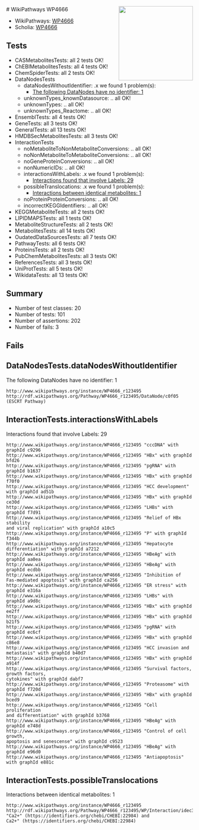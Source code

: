 <img style="float: right; width: 200px" src="https://upload.wikimedia.org/wikipedia/commons/thumb/8/83/Wplogo_with_text_500.png/640px-Wplogo_with_text_500.png" />
# WikiPathways WP4666

* WikiPathways: [WP4666](https://new.wikipathways.org/pathways/WP4666)
* Scholia: [WP4666](https://scholia.toolforge.org/wikipathways/WP4666)
## Tests
* CASMetabolitesTests: all 2 tests OK!
* ChEBIMetabolitesTests: all 4 tests OK!
* ChemSpiderTests: all 2 tests OK!
* DataNodesTests
    * dataNodesWithoutIdentifier: .x we found 1 problem(s):
        * [The following DataNodes have no identifier: 1](#d2d32fa0)
    * unknownTypes_knownDatasource: .. all OK!
    * unknownTypes: .. all OK!
    * unknownTypes_Reactome: .. all OK!
* EnsemblTests: all 4 tests OK!
* GeneTests: all 3 tests OK!
* GeneralTests: all 13 tests OK!
* HMDBSecMetabolitesTests: all 3 tests OK!
* InteractionTests
    * noMetaboliteToNonMetaboliteConversions: .. all OK!
    * noNonMetaboliteToMetaboliteConversions: .. all OK!
    * noGeneProteinConversions: .. all OK!
    * nonNumericIDs: .. all OK!
    * interactionsWithLabels: .x we found 1 problem(s):
        * [Interactions found that involve Labels: 29](#fe97a8e0)
    * possibleTranslocations: .x we found 1 problem(s):
        * [Interactions between identical metabolites: 1](#d59038c4)
    * noProteinProteinConversions: .. all OK!
    * incorrectKEGGIdentifiers: .. all OK!
* KEGGMetaboliteTests: all 2 tests OK!
* LIPIDMAPSTests: all 1 tests OK!
* MetaboliteStructureTests: all 2 tests OK!
* MetabolitesTests: all 14 tests OK!
* OudatedDataSourcesTests: all 7 tests OK!
* PathwayTests: all 6 tests OK!
* ProteinsTests: all 2 tests OK!
* PubChemMetabolitesTests: all 3 tests OK!
* ReferencesTests: all 3 tests OK!
* UniProtTests: all 5 tests OK!
* WikidataTests: all 13 tests OK!


## Summary

* Number of test classes: 20
* Number of tests: 101
* Number of assertions: 202
* Number of fails: 3

## Fails

<a name="d2d32fa0" />

## DataNodesTests.dataNodesWithoutIdentifier

The following DataNodes have no identifier: 1
```
http://www.wikipathways.org/instance/WP4666_r123495 http://rdf.wikipathways.org/Pathway/WP4666_r123495/DataNode/c0f05 (ESCRT Pathway)
```

<a name="fe97a8e0" />

## InteractionTests.interactionsWithLabels

Interactions found that involve Labels: 29
```
http://www.wikipathways.org/instance/WP4666_r123495 "cccDNA" with graphId c9296
http://www.wikipathways.org/instance/WP4666_r123495 "HBx" with graphId bfd26
http://www.wikipathways.org/instance/WP4666_r123495 "pgRNA" with graphId b1637
http://www.wikipathways.org/instance/WP4666_r123495 "HBx" with graphId f70f0
http://www.wikipathways.org/instance/WP4666_r123495 "HCC development" with graphId ad51b
http://www.wikipathways.org/instance/WP4666_r123495 "HBx" with graphId ce30d
http://www.wikipathways.org/instance/WP4666_r123495 "LHBs" with graphId f7d91
http://www.wikipathways.org/instance/WP4666_r123495 "Relief of HBx stability
and viral replication" with graphId a10c5
http://www.wikipathways.org/instance/WP4666_r123495 "P" with graphId f344b
http://www.wikipathways.org/instance/WP4666_r123495 "Hepatocyte differentiation" with graphId a7212
http://www.wikipathways.org/instance/WP4666_r123495 "HBeAg" with graphId aa0ea
http://www.wikipathways.org/instance/WP4666_r123495 "HBeAg" with graphId ecdbb
http://www.wikipathways.org/instance/WP4666_r123495 "Inhibition of 
Fas-mediated apoptosis" with graphId ca256
http://www.wikipathways.org/instance/WP4666_r123495 "ER stress" with graphId e316a
http://www.wikipathways.org/instance/WP4666_r123495 "LHBs" with graphId a9d8c
http://www.wikipathways.org/instance/WP4666_r123495 "HBx" with graphId ee2ff
http://www.wikipathways.org/instance/WP4666_r123495 "HBx" with graphId b21f5
http://www.wikipathways.org/instance/WP4666_r123495 "pgRNA" with graphId ec6cf
http://www.wikipathways.org/instance/WP4666_r123495 "HBx" with graphId c86e8
http://www.wikipathways.org/instance/WP4666_r123495 "HCC invasion and metastasis" with graphId b40d7
http://www.wikipathways.org/instance/WP4666_r123495 "HBx" with graphId a914f
http://www.wikipathways.org/instance/WP4666_r123495 "Survival factors,
growth factors,
cytokines" with graphId dabf7
http://www.wikipathways.org/instance/WP4666_r123495 "Proteasome" with graphId f720d
http://www.wikipathways.org/instance/WP4666_r123495 "HBx" with graphId bced9
http://www.wikipathways.org/instance/WP4666_r123495 "Cell proliferation
and differentiation" with graphId b3768
http://www.wikipathways.org/instance/WP4666_r123495 "HBeAg" with graphId e748d
http://www.wikipathways.org/instance/WP4666_r123495 "Control of cell growth,
apoptosis and senescense" with graphId c9523
http://www.wikipathways.org/instance/WP4666_r123495 "HBeAg" with graphId e96d0
http://www.wikipathways.org/instance/WP4666_r123495 "Antiapoptosis" with graphId e881c
```

<a name="d59038c4" />

## InteractionTests.possibleTranslocations

Interactions between identical metabolites: 1
```
http://www.wikipathways.org/instance/WP4666_r123495 http://rdf.wikipathways.org/Pathway/WP4666_r123495/WP/Interaction/idec3b054 "Ca2+" (https://identifiers.org/chebi/CHEBI:22984) and 
Ca2+" (https://identifiers.org/chebi/CHEBI:22984)
```

